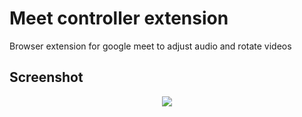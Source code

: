 # Meet controller extension
Browser extension for google meet to adjust audio and rotate videos
## Screenshot
<div style="text-align:center"><img src="https://user-images.githubusercontent.com/57527558/124452787-57a8fe00-dda4-11eb-9a73-210463a4c7fb.png"></div>
